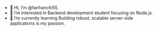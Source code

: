 - 👋 Hi, I’m @fanhanchi55.
- 👀 I’m interested in Backend development student focusing on Node.js. 
- 🌱 I’m currently learning Building robust, scalable server-side applications is my passion.
